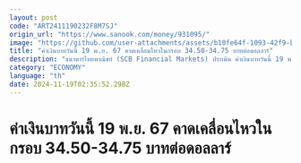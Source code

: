 ```yaml
---
layout: post
code: "ART2411190232F8M7SJ"
origin_url: "https://www.sanook.com/money/931095/"
image: "https://github.com/user-attachments/assets/b10fe64f-1093-42f9-bc5d-0d9c3c2934b2"
title: "ค่าเงินบาทวันนี้ 19 พ.ย. 67 คาดเคลื่อนไหวในกรอบ 34.50-34.75 บาทต่อดอลลาร์"
description: "ธนาคารไทยพาณิชย์ (SCB Financial Markets) ประเมิน ค่าเงินบาทวันนี้ 19 พฤศจิกายน 2567 คาดเคลื่อนไหวในกรอบ 34.50-34.75 บาทต่อดอลลาร์"
category: "ECONOMY"
language: "th"
date: 2024-11-19T02:35:52.298Z
---
```


# ค่าเงินบาทวันนี้ 19 พ.ย. 67 คาดเคลื่อนไหวในกรอบ 34.50-34.75 บาทต่อดอลลาร์